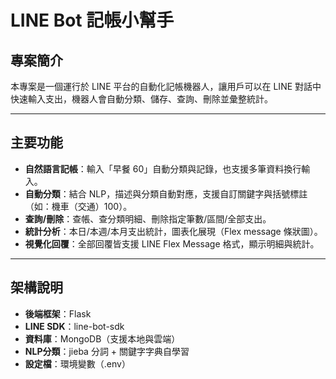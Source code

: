 # LINE Bot 記帳小幫手

## 專案簡介
本專案是一個運行於 LINE 平台的自動化記帳機器人，讓用戶可以在 LINE 對話中快速輸入支出，機器人會自動分類、儲存、查詢、刪除並彙整統計。

---

## 主要功能

- **自然語言記帳**：輸入「早餐 60」自動分類與記錄，也支援多筆資料換行輸入。
- **自動分類**：結合 NLP，描述與分類自動對應，支援自訂關鍵字與括號標註（如：機車（交通）100）。
- **查詢/刪除**：查帳、查分類明細、刪除指定筆數/區間/全部支出。
- **統計分析**：本日/本週/本月支出統計，圖表化展現（Flex message 條狀圖）。
- **視覺化回覆**：全部回覆皆支援 LINE Flex Message 格式，顯示明細與統計。

---

## 架構說明

- **後端框架**：Flask
- **LINE SDK**：line-bot-sdk
- **資料庫**：MongoDB（支援本地與雲端）
- **NLP分類**：jieba 分詞 + 關鍵字字典自學習
- **設定檔**：環境變數（.env）


